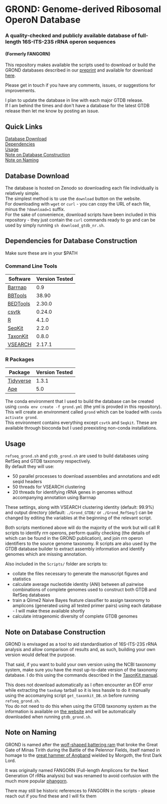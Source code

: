 # GROND: Genome-derived Ribosomal OperoN Database
### A quality-checked and publicly available database of full-length 16S-ITS-23S rRNA operon sequences
#### (Formerly FANGORN)
This repository makes available the scripts used to download or build the GROND databases described in our [preprint](https://doi.org/10.1101/2022.10.04.509801) and available for download [here](https://zenodo.org/records/10889037).  

Please get in touch if you have any comments, issues, or suggestions for improvements.

I plan to update the database in line with each major GTDB release.  
If I am behind the times and don't have a database for the latest GTDB release then let me know by posting an issue.  

## Quick Links
[Database Download](https://github.com/cazzlewazzle89/GROND#database-download)  
[Dependencies](https://github.com/cazzlewazzle89/GROND#dependencies)  
[Usage](https://github.com/cazzlewazzle89/GROND#usage)  
[Note on Database Construction](https://github.com/cazzlewazzle89/GROND#note-on-database-construction)  
[Note on Naming](https://github.com/cazzlewazzle89/GROND#note-on-naming)  

## Database Download

The database is hosted on Zenodo so downloading each file individually is relatively simple.  
The simplest method is to use the `download` button on the website.  
For downloading with `wget` or `curl` - you can copy the URL of each file, minus the `?download=1` suffix.  
For the sake of convenience, download scripts have been included in this repository - they just contain the `curl` commands ready to go and can be used by simply running `sh download_gtdb_nr.sh`.  

## Dependencies for Database Construction
Make sure these are in your $PATH

### Command Line Tools
| Software  | Version Tested |
| --- | --- |
| [Barrnap](https://github.com/tseemann/barrnap) | 0.9 |
| [BBTools](https://jgi.doe.gov/data-and-tools/bbtools/) | 38.90  |
| [BEDTools](https://github.com/arq5x/bedtools2) | 2.30.0  |
| [csvtk](https://github.com/shenwei356/csvtk) | 0.24.0 |
| [R](https://www.r-project.org/) | 4.1.0  |
| [SeqKit](https://github.com/shenwei356/seqkit) | 2.2.0 |
| [TaxonKit](https://bioinf.shenwei.me/taxonkit/) | 0.8.0  |
| [VSEARCH](https://github.com/torognes/vsearch) | 2.17.1  |

### R Packages

| Package | Version Tested |
| --------|----------------|
| [Tidyverse](https://www.tidyverse.org/) | 1.3.1 |
| [Ape](https://cran.r-project.org/web/packages/ape/index.html) | 5.0 |

The conda environment that I used to build the database can be created using `conda env create -f grond.yml` (the yml is provded in this repository).  
This will create an environment called `grond` which can be loaded with `conda activate grond`.  
This environment contains everything except `csvtk` and `Seqkit`. These are available through bioconda but I used preexisting non-conda installations.

## Usage

`refseq_grond.sh` and `gtdb_grond.sh` are used to build databases using RefSeq and GTDB taxonomy respectively.  
By default they will use:  
- 50 parallel processes to download assemblies and annotations and edit seqid headers  
- 50 threads for VSEARCH clustering  
- 20 threads for identifying rRNA genes in genomes without accompanying annotation using Barrnap  

These settings, along with VSEARCH clustering identity (default: 99.9%) and output directory (default: `./Grond_GTDB/` or `./Grond_RefSeq/`) can be changed by editing the variables at the beginning of the relevant script.  

Both scripts mentioned above will do the majority of the work but will call R scripts to identify _rrn_ operons, perform quality checking (the details of which can be found in the GROND publication), and join _rrn_ operon identifiers to the source genome taxonomy.
R scripts are also used by the GTDB database builder to extract assembly information and identify genomes which are missing annotation.  

Also included in the `Scripts/` folder are scripts to:  
* collate the files necessary to generate the manuscript figures and statistics  
* calculate average nucleotide identity (ANI) between all pairwise combinations of complete genomes used to construct both GTDB and RefSeq databases  
* train a Qiime2 Naive Bayes feature classifier to assign taxonomy to amplicons (generated using all tested primer pairs) using each database - I will make these available shortly  
* calculate intragenomic diversity of complete GTDB genomes  

## Note on Database Construction 

GROND is envisaged as a tool to aid standardisation of 16S-ITS-23S rRNA analysis and allow comparison of results and, as such, building your own version would defeat the purpose.  

That said, if you want to build your own version using the NCBI taxonomy system, make sure you have the most up-to-date version of the taxonomy database. I do this using the commands described in the [TaxonKit manual](https://bioinf.shenwei.me/taxonkit/usage/#before-use).  

This does not download automatically as I often encounter an EOF error while extracting the `taxdump` tarball so it is less hassle to do it manually using the accomanying script `get_taxonkit_DB.sh` before running `refseq_grond.sh`.  
You do not need to do this when using the GTDB taxonomy system as the information is available on [the website](https://gtdb.ecogenomic.org/downloads) and will be automatically downloaded when running `gtdb_grond.sh`.

## Note on Naming

GROND is named after the [wolf-shaped battering ram](https://lotr.fandom.com/wiki/Grond_(battering_ram)) that broke the Great Gate of Minas Tirith during the Battle of the Pelennor Fields, itself named in homage to the [great hammer of Angband](https://lotr.fandom.com/wiki/Grond_(hammer)) wielded by Morgoth, the first Dark Lord.  

It was originally named FANGORN (Full-length Amplicons for the Next Generation Of rRNa analysis) but was renamed to avoid confusion with the much more popular [phangorn](https://cran.r-project.org/web/packages/phangorn/index.html).  

There may still be historic references to FANGORN in the scripts - please reach out if you find these and I will fix them  
